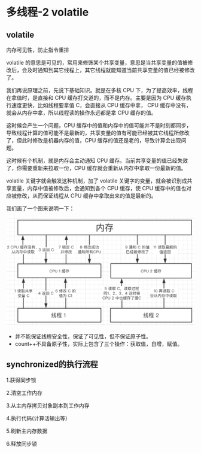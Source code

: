 # 多线程-2 volatile

## volatile

内存可见性，防止指令重排



volatile 的意思是可见的，常用来修饰某个共享变量，意思是当共享变量的值被修改后，会及时通知到其它线程上，其它线程就能知道当前共享变量的值已经被修改了。



我们再说原理之前，先说下基础知识。就是在多核 CPU 下，为了提高效率，线程在拿值时，是直接和 CPU 缓存打交道的，而不是内存。主要是因为 CPU 缓存执行速度更快，比如线程要拿值 C，会直接从 CPU 缓存中拿， CPU 缓存中没有，就会从内存中拿，所以线程读的操作永远都是拿 CPU 缓存的值。

这时候会产生一个问题，CPU 缓存中的值和内存中的值可能并不是时刻都同步，导致线程计算的值可能不是最新的，共享变量的值有可能已经被其它线程所修改了，但此时修改是机器内存的值，CPU 缓存的值还是老的，导致计算会出现问题。



这时候有个机制，就是内存会主动通知 CPU 缓存。当前共享变量的值已经失效了，你需要重新来拉取一份，CPU 缓存就会重新从内存中拿取一份最新的值。



volatile 关键字就会触发这种机制，加了 volatile 关键字的变量，就会被识别成共享变量，内存中值被修改后，会通知到各个 CPU 缓存，使 CPU 缓存中的值也对应被修改，从而保证线程从 CPU 缓存中拿取出来的值是最新的。



我们画了一个图来说明一下：

![image.png](images/java13.png)

- 并不能保证线程安全性，保证了可见性，但不保证原子性。
- count++不具备原子性，实际上包含了三个操作：获取值，自增，赋值。





## synchronized的执行流程

1.获得同步锁

2.清空工作内存

3.从主内存拷贝对象副本到工作内存

4.执行代码(计算活输出等)

5.刷新主内存数据

6.释放同步锁